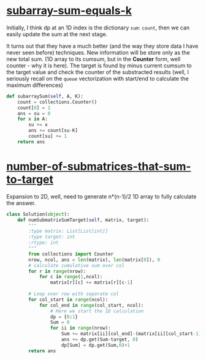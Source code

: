 # [subarray-sum-equals-k](https://leetcode.com/problems/subarray-sum-equals-k/)


Initially, I think dp at an 1D index is the dictionary `sum`: `count`, then we can easily update the sum at the next stage.    

It turns out that they have a much better (and the way they store data I have never seen before) techniques. New information will be store only as the new total sum. (1D array to its cumsum, but in the **Counter** form, well counter - why it is here). The target is found by minus current cumsum to the target value and check the counter of the substracted results (well, I seriously recall on the `queue` vectorization with start/end to calculate the maximum differences)

```python
def subarraySum(self, A, K):
    count = collections.Counter()
    count[0] = 1
    ans = su = 0
    for x in A:
        su += x
        ans += count[su-K]
        count[su] += 1
    return ans
```

# [number-of-submatrices-that-sum-to-target](https://leetcode.com/problems/number-of-submatrices-that-sum-to-target/)
Expansion to 2D, well, need to generate n*(n-1)/2 1D array to fully calculate the answer.

```python
class Solution(object):
    def numSubmatrixSumTarget(self, matrix, target):
        """
        :type matrix: List[List[int]]
        :type target: int
        :rtype: int
        """
        from collections import Counter
        nrow, ncol, ans = len(matrix), len(matrix[0]), 0
        # calculate cumulative sum over col
        for r in range(nrow):
            for c in range(1,ncol):
                matrix[r][c] += matrix[r][c-1]
        
        # Loop over row with separate col
        for col_start in range(ncol):
            for col_end in range(col_start, ncol):
                # Here we start the 1D calculation
                dp = {0:1}
                Sum = 0
                for ii in range(nrow):
                    Sum += matrix[ii][col_end]-(matrix[ii][col_start-1] if col_start>0 else 0)
                    ans += dp.get(Sum-target, 0)
                    dp[Sum] = dp.get(Sum,0)+1
        return ans

```
